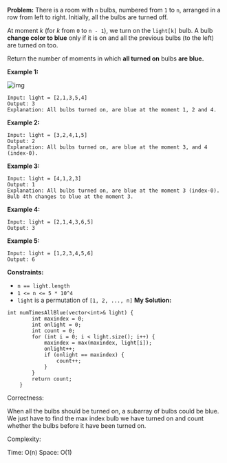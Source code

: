 **Problem:**
There is a room with `n` bulbs, numbered from `1` to `n`, arranged in a row from left to right. Initially, all the bulbs are turned off.

At moment *k* (for *k* from `0` to `n - 1`), we turn on the `light[k]` bulb. A bulb **change color to blue** only if it is on and all the previous bulbs (to the left) are turned on too.

Return the number of moments in which **all turned on** bulbs **are blue.**

 

**Example 1:**

![img](https://assets.leetcode.com/uploads/2020/02/29/sample_2_1725.png)

```
Input: light = [2,1,3,5,4]
Output: 3
Explanation: All bulbs turned on, are blue at the moment 1, 2 and 4.
```

**Example 2:**

```
Input: light = [3,2,4,1,5]
Output: 2
Explanation: All bulbs turned on, are blue at the moment 3, and 4 (index-0).
```

**Example 3:**

```
Input: light = [4,1,2,3]
Output: 1
Explanation: All bulbs turned on, are blue at the moment 3 (index-0).
Bulb 4th changes to blue at the moment 3.
```

**Example 4:**

```
Input: light = [2,1,4,3,6,5]
Output: 3
```

**Example 5:**

```
Input: light = [1,2,3,4,5,6]
Output: 6
```

 

**Constraints:**

- `n == light.length`
- `1 <= n <= 5 * 10^4`
- `light` is a permutation of `[1, 2, ..., n]`
**My Solution:**
```
int numTimesAllBlue(vector<int>& light) {
        int maxindex = 0;
        int onlight = 0;
        int count = 0;
        for (int i = 0; i < light.size(); i++) {
            maxindex = max(maxindex, light[i]);
            onlight++;
            if (onlight == maxindex) {
                count++;
            }
        }
        return count;
    }
```
Correctness:

When all the bulbs should be turned on, a subarray of bulbs could be blue. We just have to find the max index bulb we have turned on and count whether the bulbs before it have been turned on.

Complexity:

Time: O(n)
Space: O(1)